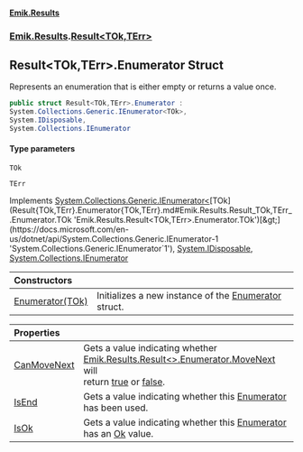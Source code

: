 #### [Emik.Results](index.md 'index')
### [Emik.Results](Emik.Results.md 'Emik.Results').[Result&lt;TOk,TErr&gt;](Result{TOk,TErr}.md 'Emik.Results.Result<TOk,TErr>')

## Result<TOk,TErr>.Enumerator Struct

Represents an enumeration that is either empty or returns a value once.

```csharp
public struct Result<TOk,TErr>.Enumerator :
System.Collections.Generic.IEnumerator<TOk>,
System.IDisposable,
System.Collections.IEnumerator
```
#### Type parameters

<a name='Emik.Results.Result_TOk,TErr_.Enumerator.TOk'></a>

`TOk`

<a name='Emik.Results.Result_TOk,TErr_.Enumerator.TErr'></a>

`TErr`

Implements [System.Collections.Generic.IEnumerator&lt;](https://docs.microsoft.com/en-us/dotnet/api/System.Collections.Generic.IEnumerator-1 'System.Collections.Generic.IEnumerator`1')[TOk](Result{TOk,TErr}.Enumerator{TOk,TErr}.md#Emik.Results.Result_TOk,TErr_.Enumerator.TOk 'Emik.Results.Result<TOk,TErr>.Enumerator.TOk')[&gt;](https://docs.microsoft.com/en-us/dotnet/api/System.Collections.Generic.IEnumerator-1 'System.Collections.Generic.IEnumerator`1'), [System.IDisposable](https://docs.microsoft.com/en-us/dotnet/api/System.IDisposable 'System.IDisposable'), [System.Collections.IEnumerator](https://docs.microsoft.com/en-us/dotnet/api/System.Collections.IEnumerator 'System.Collections.IEnumerator')

| Constructors | |
| :--- | :--- |
| [Enumerator(TOk)](Enumerator{TOk,TErr}..ctor(TOk).md 'Emik.Results.Result<TOk,TErr>.Enumerator.Enumerator(TOk)') | Initializes a new instance of the [Enumerator](Result{TOk,TErr}.Enumerator{TOk,TErr}.md 'Emik.Results.Result<TOk,TErr>.Enumerator') struct. |

| Properties | |
| :--- | :--- |
| [CanMoveNext](Enumerator{TOk,TErr}.CanMoveNext.md 'Emik.Results.Result<TOk,TErr>.Enumerator.CanMoveNext') | Gets a value indicating whether [Emik.Results.Result&lt;&gt;.Enumerator.MoveNext](https://docs.microsoft.com/en-us/dotnet/api/Emik.Results.Result-2.Enumerator.MoveNext 'Emik.Results.Result`2.Enumerator.MoveNext') will<br/>return [true](https://docs.microsoft.com/en-us/dotnet/csharp/language-reference/builtin-types/bool 'https://docs.microsoft.com/en-us/dotnet/csharp/language-reference/builtin-types/bool') or [false](https://docs.microsoft.com/en-us/dotnet/csharp/language-reference/builtin-types/bool 'https://docs.microsoft.com/en-us/dotnet/csharp/language-reference/builtin-types/bool'). |
| [IsEnd](Enumerator{TOk,TErr}.IsEnd.md 'Emik.Results.Result<TOk,TErr>.Enumerator.IsEnd') | Gets a value indicating whether this [Enumerator](Result{TOk,TErr}.Enumerator{TOk,TErr}.md 'Emik.Results.Result<TOk,TErr>.Enumerator') has been used. |
| [IsOk](Enumerator{TOk,TErr}.IsOk.md 'Emik.Results.Result<TOk,TErr>.Enumerator.IsOk') | Gets a value indicating whether this [Enumerator](Result{TOk,TErr}.Enumerator{TOk,TErr}.md 'Emik.Results.Result<TOk,TErr>.Enumerator') has an [Ok](Result{TOk,TErr}.Ok.md 'Emik.Results.Result<TOk,TErr>.Ok') value. |
